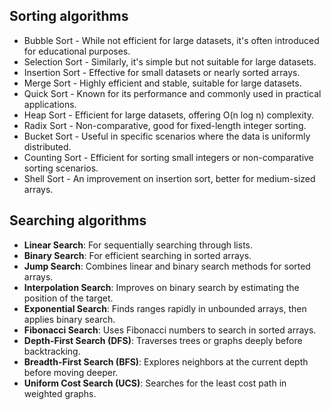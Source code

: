 ## Sorting algorithms 

- Bubble Sort - While not efficient for large datasets, it's often introduced for educational purposes.
- Selection Sort - Similarly, it's simple but not suitable for large datasets.
- Insertion Sort - Effective for small datasets or nearly sorted arrays.
- Merge Sort - Highly efficient and stable, suitable for large datasets.
- Quick Sort - Known for its performance and commonly used in practical applications.
- Heap Sort - Efficient for large datasets, offering O(n log n) complexity.
- Radix Sort - Non-comparative, good for fixed-length integer sorting.
- Bucket Sort - Useful in specific scenarios where the data is uniformly distributed.
- Counting Sort - Efficient for sorting small integers or non-comparative sorting scenarios.
- Shell Sort - An improvement on insertion sort, better for medium-sized arrays.
  
## Searching algorithms 

- **Linear Search**: For sequentially searching through lists.
- **Binary Search**: For efficient searching in sorted arrays.
- **Jump Search**: Combines linear and binary search methods for sorted arrays.
- **Interpolation Search**: Improves on binary search by estimating the position of the target.
- **Exponential Search**: Finds ranges rapidly in unbounded arrays, then applies binary search.
- **Fibonacci Search**: Uses Fibonacci numbers to search in sorted arrays.
- **Depth-First Search (DFS)**: Traverses trees or graphs deeply before backtracking.
- **Breadth-First Search (BFS)**: Explores neighbors at the current depth before moving deeper.
- **Uniform Cost Search (UCS)**: Searches for the least cost path in weighted graphs.

